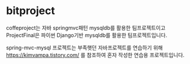 # bitproject
coffeproject는 자바 springmvc패턴 mysqldb를 활용한 팀프로젝트이고
ProjectFinal은 파이썬 Django기반 mysqldb를 활용한 팀프로젝트입니다.


spring-mvc-mysql 프로젝트는 부족햇던 자바프로젝트를 연습하기 위해 https://kimvampa.tistory.com/ 를 참조하여 혼자 작성한 연습용 프로젝트입니다.
